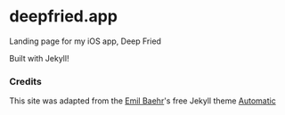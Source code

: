 # deepfried.app
Landing page for my iOS app, Deep Fried

Built with Jekyll!

### Credits
This site was adapted from the [Emil Baehr](https://emilbaehr.com)'s free Jekyll theme [Automatic](https://github.com/emilbaehr/automatic-app-landing-page)
